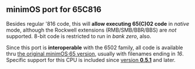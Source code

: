 ## minimOS port for 65C816

Besides regular '816 code, this will **allow executing 65(C)02 code** in *native* mode,
although the Rockwell extensions (RMB/SMB/BBR/BBS) are *not* supported. 8-bit code is
restricted to run in *bank zero*, also.

Since this port is **interoperable** with the 6502 family, all code is available thru
[the original minimOS·65 version](../../), usually with filenames ending in *16*.
Specific support for this CPU is included since
[version **0.5.1**](https://github.com/zuiko21/minimOS/tree/0.5.1) and later.
